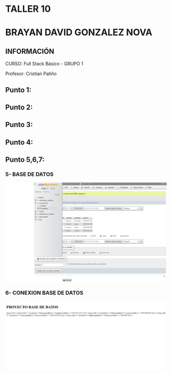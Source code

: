 <H1> TALLER 10 <h1>
<h1>BRAYAN DAVID GONZALEZ NOVA</H1>


<h2>INFORMACIÓN</h2>
        <p>CURSO: Full Stack Básico - GRUPO 1</p>
        <p>Profesor:  Cristian Patiño</p>

<H2>Punto 1:  </H2>
<H2>Punto 2:  </H2>
<H2>Punto 3:  </H2>
<H2>Punto 4:  </H2>
<H2>Punto 5,6,7:  </H2>
  <h3> 5- BASE DE DATOS</h3>
    <img src="./Public/images/MySQL.png" alt="MySQL">
  <h3> 6- CONEXION BASE DE DATOS</h3>
    <img src="./Public/images/Connection.png" alt="Connection">
